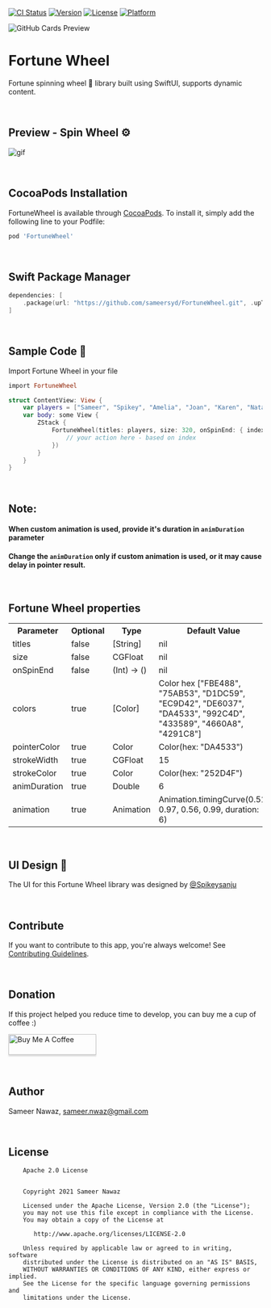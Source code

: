 [![CI Status](https://img.shields.io/travis/sameersyd/FortuneWheel.svg?style=flat)](https://travis-ci.org/sameersyd/FortuneWheel)
[![Version](https://img.shields.io/cocoapods/v/FortuneWheel.svg?style=flat)](https://cocoapods.org/pods/FortuneWheel)
[![License](https://img.shields.io/cocoapods/l/FortuneWheel.svg?style=flat)](https://cocoapods.org/pods/FortuneWheel)
[![Platform](https://img.shields.io/cocoapods/p/FortuneWheel.svg?style=flat)](https://cocoapods.org/pods/FortuneWheel)

![GitHub Cards Preview](https://github.com/sameersyd/FortuneWheel/blob/master/art/GITHUB-COVER-SPM.png?raw=true)

# Fortune Wheel
Fortune spinning wheel 🎡 library built using SwiftUI, supports dynamic content.

<br />

## Preview - Spin Wheel ⚙️
![gif](https://github.com/sameersyd/FortuneWheel/blob/master/art/preview-wheel.gif)

<br />

## CocoaPods Installation

FortuneWheel is available through [CocoaPods](https://cocoapods.org). To install
it, simply add the following line to your Podfile:

```ruby
pod 'FortuneWheel'
```

<br />

## Swift Package Manager

```swift
dependencies: [
    .package(url: "https://github.com/sameersyd/FortuneWheel.git", .upToNextMajor(from: "0.1.4"))
]
```

<br />

## Sample Code 🌟 

Import Fortune Wheel in your file
```ruby
import FortuneWheel
```

```swift
struct ContentView: View {
	var players = ["Sameer", "Spikey", "Amelia", "Joan", "Karen", "Natalie"]
	var body: some View {
		ZStack {
			FortuneWheel(titles: players, size: 320, onSpinEnd: { index in
				// your action here - based on index
			})
		}
	}
}
```

<br />

## Note:
#### When custom animation is used, provide it's duration in `animDuration` parameter
#### Change the `animDuration` only if custom animation is used, or it may cause delay in pointer result.

<br />

## Fortune Wheel properties
<table style="width:100%">
  <tr>
    <th>Parameter</th>
    <th>Optional</th> 
    <th>Type</th>
    <th>Default Value</th>
  </tr>
  <tr>
    <td>titles</td>
    <td>false</td>
    <td>[String]</td>
    <td>nil</td>
  </tr>
  <tr>
    <td>size</td>
    <td>false</td>
    <td>CGFloat</td>
    <td>nil</td>
  </tr>
  <tr>
    <td>onSpinEnd</td>
    <td>false</td>
    <td>(Int) -> ()</td>
    <td>nil</td>
  </tr>
  <tr>
    <td>colors</td>
    <td>true</td>
    <td>[Color]</td>
    <td>Color hex ["FBE488", "75AB53", "D1DC59", "EC9D42", "DE6037", "DA4533", "992C4D", "433589", "4660A8", "4291C8"]</td>
  </tr>
  <tr>
    <td>pointerColor</td>
    <td>true</td>
    <td>Color</td>
    <td>Color(hex: "DA4533")</td>
  </tr>
  <tr>
    <td>strokeWidth</td>
    <td>true</td>
    <td>CGFloat</td>
    <td>15</td>
  </tr>
  <tr>
    <td>strokeColor</td>
    <td>true</td>
    <td>Color</td>
    <td>Color(hex: "252D4F")</td>
  </tr>
  <tr>
    <td>animDuration</td>
    <td>true</td>
    <td>Double</td>
    <td>6</td>
  </tr>
  <tr>
    <td>animation</td>
    <td>true</td>
    <td>Animation</td>
    <td>Animation.timingCurve(0.51, 0.97, 0.56, 0.99, duration: 6)</td>
  </tr>
</table>

<br />

## UI Design 🎨
The UI for this Fortune Wheel library was designed by <a href="https://github.com/Spikeysanju">@Spikeysanju</a>

<br />

## Contribute
If you want to contribute to this app, you're always welcome!
See [Contributing Guidelines](https://github.com/sameersyd/FortuneWheel/blob/master/CONTRIBUTION.md).

<br />

## Donation
If this project helped you reduce time to develop, you can buy me a cup of coffee :) 

<a href="https://www.buymeacoffee.com/sameersyd" target="_blank"><img src="https://www.buymeacoffee.com/assets/img/custom_images/orange_img.png" alt="Buy Me A Coffee" style="height: 41px !important;width: 174px !important;box-shadow: 0px 3px 2px 0px rgba(190, 190, 190, 0.5) !important;-webkit-box-shadow: 0px 3px 2px 0px rgba(190, 190, 190, 0.5) !important;" ></a>

<br />

## Author
Sameer Nawaz, sameer.nwaz@gmail.com

<br />

## License
```
    Apache 2.0 License


    Copyright 2021 Sameer Nawaz

    Licensed under the Apache License, Version 2.0 (the "License");
    you may not use this file except in compliance with the License.
    You may obtain a copy of the License at

       http://www.apache.org/licenses/LICENSE-2.0

    Unless required by applicable law or agreed to in writing, software
    distributed under the License is distributed on an "AS IS" BASIS,
    WITHOUT WARRANTIES OR CONDITIONS OF ANY KIND, either express or implied.
    See the License for the specific language governing permissions and
    limitations under the License.

```
